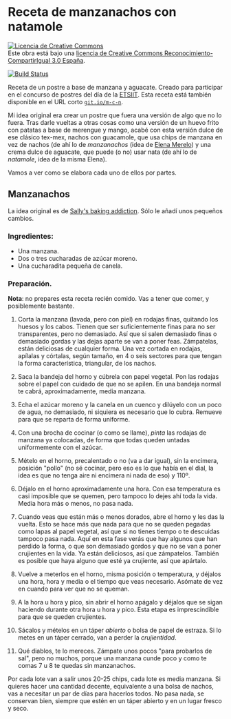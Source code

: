 # Receta de manzanachos con natamole

<a rel="license"
href="http://creativecommons.org/licenses/by-sa/3.0/es/"><img
alt="Licencia de Creative Commons" style="border-width:0"
src="https://i.creativecommons.org/l/by-sa/3.0/es/88x31.png" /></a><br
/>Este obra está bajo una <a rel="license"
href="http://creativecommons.org/licenses/by-sa/3.0/es/">licencia de
Creative Commons Reconocimiento-CompartirIgual 3.0 España</a>.

[![Build Status](https://travis-ci.org/JJ/manzanachos-con-natamole.svg?branch=master)](https://travis-ci.org/JJ/manzanachos-con-natamole)

Receta de un postre a base de manzana y aguacate. Creado para
participar en el concurso de postres del día de
la [ETSIIT](https://etsiit.ugr.es). Esta receta está también
disponible en el URL corto [`git.io/m-c-n`](https://git.io/m-c-n).

Mi idea original era crear un postre que fuera una versión de algo que
no lo fuera. Tras darle vueltas a otras cosas como una versión de un
huevo frito con patatas a base de merengue y mango, acabé con esta
versión dulce de ese clásico tex-mex, nachos con guacamole, que usa
chips de manzana en vez de nachos (de ahí lo de *manzanachos* (idea de
[Elena Merelo](https://github.com/elenamerelo)) y una crema dulce de
aguacate, que puede (o no) usar nata (de ahí lo de *natamole*, idea de
la misma Elena).

Vamos a ver como se elabora cada uno de ellos por partes.

## Manzanachos

La idea original es
de
[Sally's baking addiction](https://sallysbakingaddiction.com/2013/07/22/baked-cinnamon-apple-chips/). Sólo
le añadí unos pequeños cambios.

### Ingredientes:

* Una manzana.
* Dos o tres cucharadas de azúcar moreno.
* Una cucharadita pequeña de canela.

### Preparación. 

**Nota**: no prepares esta receta recién comido. Vas a tener que
comer, y posiblemente bastante.

1. Corta la manzana (lavada, pero con piel) en rodajas finas, quitando los huesos y los
   cabos. Tienen que ser suficientemente finas para no ser
   transparentes, pero no demasiado. Así que si salen demasiado finas
   o demasiado gordas y las dejas aparte se van a poner
   feas. Zámpatelas, están deliciosas de cualquier forma. Una vez
   cortada en rodajas, apílalas y córtalas, según tamaño, en 4 o seis
   sectores para que tengan la forma característica, triangular, de
   los nachos.
   
2. Saca la bandeja del horno y cúbrela con papel vegetal. Pon las
   rodajas sobre el papel con cuidado de que no se apilen. En una
   bandeja normal te cabrá, aproximadamente, media manzana. 
   
3. Echa el azúcar moreno y la canela en un cuenco y dilúyelo con un
   poco de agua, no demasiado, ni siquiera es necesario que lo
   cubra. Remueve para que se reparta de forma uniforme.
   
4. Con una brocha de cocinar (o como se llame), *pinta* las rodajas de
   manzana ya colocadas, de forma que todas queden untadas
   uniformemente con el azúcar.
   
5. Mételo en el horno, precalentado o no (va a dar igual), sin la
   encimera, posición "pollo" (no sé cocinar, pero eso es lo que había
   en el dial, la idea es que no tenga aire ni encimera ni nada de
   eso) y 110º.
   
6. Déjalo en el horno aproximadamente una hora. Con esa temperatura es
   casi imposible que se quemen, pero tampoco lo dejes ahí toda la
   vida. Media hora más o menos, no pasa nada.
   
7. Cuando veas que están más o menos dorados, abre el horno y les das
   la vuelta. Esto se hace más que nada para que no se queden pegadas
   como lapas al papel vegetal, así que si no tienes tiempo o te
   descuidas tampoco pasa nada. Aquí en esta fase verás que hay
   algunos que han perdido la forma, o que son demasiado gordos y que
   no se van a poner crujientes en la vida. Ya están deliciosos, así
   que zámpatelos. También es posible que haya alguno que esté ya
   crujiente, así que apártalo.
   
8. Vuelve a meterlos en el horno, misma posición o temperatura, y
   déjalos una hora, hora y media o el tiempo que veas
   necesario. Asómate de vez en cuando para ver que no se queman.
   
9. A la hora u hora y pico, sin abrir el horno apágalo y déjalos que
   se sigan haciendo durante otra hora u hora y pico. Esta etapa es
   imprescindible para que se queden crujientes.
   
10. Sácalos y mételos en un táper *abierto* o bolsa de papel de
    estraza. Si lo metes en un táper cerrado, van a perder la
    *crujientidad*.
    
11. Qué diablos, te lo mereces. Zámpate unos pocos "para probarlos de
    sal", pero no muchos, porque una manzana cunde poco y como te
    comas 7 u 8 te quedas sin manzanachos.
    
Por cada lote van a salir unos 20-25 chips, cada lote es media
manzana. Si quieres hacer una cantidad decente, equivalente a una
bolsa de nachos, vas a necesitar un par de días para hacerlos
todos. No pasa nada, se conservan bien, siempre que estén en un táper
abierto y en un lugar fresco y seco.

